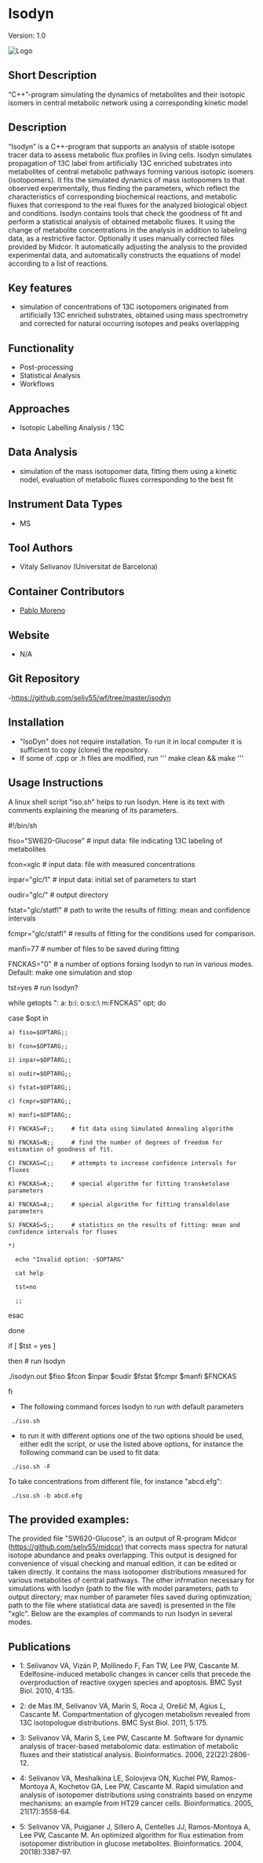 # Isodyn
Version: 1.0

![Logo](text3923.png)

## Short Description

“C++”-program simulating the dynamics of metabolites and their isotopic isomers in central metabolic network using a corresponding kinetic model

## Description

“Isodyn” is a C++-program that supports an analysis of stable isotope tracer data to assess metabolic flux profiles in living cells. Isodyn simulates propagation of 13C label from artificially 13C enriched substrates into metabolites of central metabolic pathways forming various isotopic isomers (isotopomers). It fits the simulated dynamics of mass isotopomers to that observed experimentally, thus finding the parameters, which reflect the characteristics of corresponding biochemical reactions, and metabolic fluxes that correspond to the real fluxes for the analyzed biological object and conditions. Isodyn contains tools that check the goodness of fit and perform a statistical analysis of obtained metabolic fluxes. It using the change of metabolite concentrations in the analysis in addition to labeling data, as a restrictive factor. Optionally it uses manually corrected files provided by Midcor. It automatically adjusting the analysis to the provided experimental data, and automatically constructs the equations of model according to a list of reactions.


## Key features

- simulation of concentrations of 13C isotopomers originated from artificially 13C enriched substrates, obtained using mass spectrometry and corrected for natural occurring isotopes and peaks overlapping

## Functionality

- Post-processing
- Statistical Analysis
- Workflows

## Approaches

- Isotopic Labelling Analysis / 13C
    
## Data Analysis

- simulation of the mass isotopomer data, fitting them using a kinetic nodel, evaluation of metabolic fluxes corresponding to the best fit

## Instrument Data Types

- MS

## Tool Authors

- Vitaly Selivanov (Universitat de Barcelona)

## Container Contributors

- [Pablo Moreno](EBI)

## Website

- N/A

## Git Repository

-https://github.com/seliv55/wf/tree/master/isodyn

## Installation

- "IsoDyn" does not require installation. To run it in local computer it is sufficient to copy (clone) the repository. 
- If some of .cpp or .h files are modified, run ''' make clean && make '''

## Usage Instructions

A linux shell script "iso.sh" helps to run Isodyn. Here is its text with comments explaining the meaning of its parameters.

#!/bin/sh

fiso="SW620-Glucose"    # input data: file indicating 13C labeling of metabolites

fcon=xglc               # input data: file with measured concentrations

inpar="glc/1"           # input data: initial set of parameters to start

oudir="glc/"            # output directory

fstat="glc/statfl"      # path to write the results of fitting: mean and confidence intervals

fcmpr="glc/statfl"      # results of fitting for the conditions used for comparison.

manfi=77                # number of files to be saved during fitting

FNCKAS="0"              # a number of options forsing Isodyn to run in various modes. Default: make one simulation and stop

tst=yes                 # run Isodyn?

while getopts ": a: b:i: o:s:c:\ m:FNCKAS" opt; do

  case $opt in
  
    a) fiso=$OPTARG;;
    
    b) fcon=$OPTARG;;
    
    i) inpar=$OPTARG;;
    
    o) oudir=$OPTARG;;
    
    s) fstat=$OPTARG;;
    
    c) fcmpr=$OPTARG;;
    
    m) manfi=$OPTARG;;
    
    F) FNCKAS=F;;     # fit data using Simulated Annealing algorithm
    
    N) FNCKAS=N;;     # find the number of degrees of freedom for estimation of goodness of fit.
    
    C) FNCKAS=C;;     # attempts to increase confidence intervals for fluxes
    
    K) FNCKAS=K;;     # special algorithm for fitting transketolase parameters
    
    A) FNCKAS=A;;     # special algorithm for fitting transaldolase parameters
    
    S) FNCKAS=S;;     # statistics on the results of fitting: mean and confidence intervals for fluxes
    
    *)
    
      echo "Invalid option: -$OPTARG" 
      
      cat help
      
      tst=no
      
      ;;
      
  esac
  
done

if [ $tst = yes ]

then                  # run Isodyn

./isodyn.out $fiso $fcon $inpar $oudir $fstat $fcmpr $manfi $FNCKAS

fi


- The following command forces Isodyn to run with default parameters
 
```
 ./iso.sh
```

- to run it with different options one of the two options should be used, either edit the script, or use the listed above options, for instance the following command can be used to fit data:
 
```
 ./iso.sh -F
```
To take concentrations from different file, for instance "abcd.efg":
```
 ./iso.sh -b abcd.efg
```
 
## The provided examples:
 
The provided file "SW620-Glucose", is an output of R-program Midcor (https://github.com/seliv55/midcor) that corrects mass spectra for natural isotope abundance and peaks overlapping. This output is designed for convenience of visual checking and manual edition, it can be edited or taken directly. It contains the mass isotopomer distributions measured for various metabolites of central pathways. The other infrmation necessary for simulations with Isodyn (path to the file with model parameters; path to output directory; max number of parameter files saved during optimization; path to the file where statistical data are saved) is presented in the file "xglc". Below are the examples of commands to run Isodyn in several modes.

## Publications

- 1: Selivanov VA, Vizán P, Mollinedo F, Fan TW, Lee PW, Cascante M.
Edelfosine-induced metabolic changes in cancer cells that precede the
overproduction of reactive oxygen species and apoptosis. BMC Syst Biol. 2010, 4:135.

- 2: de Mas IM, Selivanov VA, Marin S, Roca J, Orešič M, Agius L, Cascante M.
Compartmentation of glycogen metabolism revealed from 13C isotopologue
distributions. BMC Syst Biol. 2011, 5:175.

- 3: Selivanov VA, Marin S, Lee PW, Cascante M. Software for dynamic analysis of
tracer-based metabolomic data: estimation of metabolic fluxes and their
statistical analysis. Bioinformatics. 2006, 22(22):2806-12.

- 4: Selivanov VA, Meshalkina LE, Solovjeva ON, Kuchel PW, Ramos-Montoya A,
Kochetov GA, Lee PW, Cascante M. Rapid simulation and analysis of isotopomer
distributions using constraints based on enzyme mechanisms: an example from HT29 
cancer cells. Bioinformatics. 2005, 21(17):3558-64.

- 5: Selivanov VA, Puigjaner J, Sillero A, Centelles JJ, Ramos-Montoya A, Lee PW,
Cascante M. An optimized algorithm for flux estimation from isotopomer
distribution in glucose metabolites. Bioinformatics. 2004, 20(18):3387-97. 

